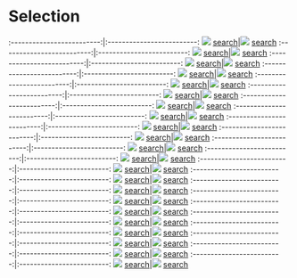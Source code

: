 # Selection

:-------------------------:|:-------------------------:
![](content/2020/Archizoom.jpg) [search](https://images.google.com/searchbyimage?image_url=https://visualcommunicationdesign.github.io/content/2020/Archizoom.jpg)|![](content/2020/DP226465.jpg) [search](https://images.google.com/searchbyimage?image_url=https://visualcommunicationdesign.github.io/content/2020/DP226465.jpg)
:-------------------------:|:-------------------------:
![](content/2020/Disney.jpg) [search](https://images.google.com/searchbyimage?image_url=https://visualcommunicationdesign.github.io/content/2020/Disney.jpg)|![](content/2020/DP105303.jpg) [search](https://images.google.com/searchbyimage?image_url=https://visualcommunicationdesign.github.io/content/2020/DP105303.jpg)
:-------------------------:|:-------------------------:
![](content/2020/Leon_Harmon_and_Ken_Knowlton.jpg) [search](https://images.google.com/searchbyimage?image_url=https://visualcommunicationdesign.github.io/content/2020/Leon_Harmon_and_Ken_Knowlton.jpg)|![](content/2020/Mike_Pelletier.jpg) [search](https://images.google.com/searchbyimage?image_url=https://visualcommunicationdesign.github.io/content/2020/Mike_Pelletier.jpg)
:-------------------------:|:-------------------------:
![](content/2020/Bodys_Isek_Kingelez.jpg) [search](https://images.google.com/searchbyimage?image_url=https://visualcommunicationdesign.github.io/content/2020/Bodys_Isek_Kingelez.jpg)|![](content/2020/Alan_Warbuton.jpg) [search](https://images.google.com/searchbyimage?image_url=https://visualcommunicationdesign.github.io/content/2020/Alan_Warbuton.jpg)
:-------------------------:|:-------------------------:
![](content/2020/press.jpg) [search](https://images.google.com/searchbyimage?image_url=https://visualcommunicationdesign.github.io/content/2020/press.jpg)|![](content/2020/Cheri_Samba.jpg) [search](https://images.google.com/searchbyimage?image_url=https://visualcommunicationdesign.github.io/content/2020/Cheri_Samba.jpg)
:-------------------------:|:-------------------------:
![](content/2020/DT5245.jpg) [search](https://images.google.com/searchbyimage?image_url=https://visualcommunicationdesign.github.io/content/2020/DT5245.jpg)|![](content/2020/Yayoi_Kusama.jpg) [search](https://images.google.com/searchbyimage?image_url=https://visualcommunicationdesign.github.io/content/2020/Yayoi_Kusama.jpg)
:-------------------------:|:-------------------------:
![](content/2020/Dan_Leigh_and_others.jpg) [search](https://images.google.com/searchbyimage?image_url=https://visualcommunicationdesign.github.io/content/2020/Dan_Leigh_and_others.jpg)|![](content/2020/exhibition-hockney-van-gogh-museum.jpg) [search](https://images.google.com/searchbyimage?image_url=https://visualcommunicationdesign.github.io/content/2020/exhibition-hockney-van-gogh-museum.jpg)
:-------------------------:|:-------------------------:
![](content/2020/David_Hockney.png) [search](https://images.google.com/searchbyimage?image_url=https://visualcommunicationdesign.github.io/content/2020/David_Hockney.png)|![](content/2020/RP-F-K89529.jpg) [search](https://images.google.com/searchbyimage?image_url=https://visualcommunicationdesign.github.io/content/2020/RP-F-K89529.jpg)
:-------------------------:|:-------------------------:
![](content/2020/Wes_Anderson.jpg) [search](https://images.google.com/searchbyimage?image_url=https://visualcommunicationdesign.github.io/content/2020/Wes_Anderson.jpg)|![](content/2020/Sebastien_Errazuriz_and_Cross_Lab_Studio.jpg) [search](https://images.google.com/searchbyimage?image_url=https://visualcommunicationdesign.github.io/content/2020/Sebastien_Errazuriz_and_Cross_Lab_Studio.jpg)
:-------------------------:|:-------------------------:
![](content/2020/Jenny_Saville.jpeg) [search](https://images.google.com/searchbyimage?image_url=https://visualcommunicationdesign.github.io/content/2020/Jenny_Saville.jpeg)|![](content/2020/Edward_E_Zajac.jpg) [search](https://images.google.com/searchbyimage?image_url=https://visualcommunicationdesign.github.io/content/2020/Edward_E_Zajac.jpg)
:-------------------------:|:-------------------------:
![](content/2020/7167.jpg) [search](https://images.google.com/searchbyimage?image_url=https://visualcommunicationdesign.github.io/content/2020/7167.jpg)|![](content/2020/louvre-el-greco-domenikos-theotokopoulos.jpg) [search](https://images.google.com/searchbyimage?image_url=https://visualcommunicationdesign.github.io/content/2020/louvre-el-greco-domenikos-theotokopoulos.jpg)
:-------------------------:|:-------------------------:
![](content/2020/Mario_Klingemann.jpg) [search](https://images.google.com/searchbyimage?image_url=https://visualcommunicationdesign.github.io/content/2020/Mario_Klingemann.jpg)|![](content/2020/Jean_Michel_Basquiat_and_Andy_Warhol.jpg) [search](https://images.google.com/searchbyimage?image_url=https://visualcommunicationdesign.github.io/content/2020/Jean_Michel_Basquiat_and_Andy_Warhol.jpg)
:-------------------------:|:-------------------------:
![](content/2020/DP234017.jpg) [search](https://images.google.com/searchbyimage?image_url=https://visualcommunicationdesign.github.io/content/2020/DP234017.jpg)|![](content/2020/Nathaniel_Mary_Quinn.png) [search](https://images.google.com/searchbyimage?image_url=https://visualcommunicationdesign.github.io/content/2020/Nathaniel_Mary_Quinn.png)
:-------------------------:|:-------------------------:
![](content/2020/Redditors.jpg) [search](https://images.google.com/searchbyimage?image_url=https://visualcommunicationdesign.github.io/content/2020/Redditors.jpg)|![](content/2020/Alex_Tew.jpg) [search](https://images.google.com/searchbyimage?image_url=https://visualcommunicationdesign.github.io/content/2020/Alex_Tew.jpg)
:-------------------------:|:-------------------------:
![](content/2020/Ed_Stasny_and_Jon_Van_Oast.jpg) [search](https://images.google.com/searchbyimage?image_url=https://visualcommunicationdesign.github.io/content/2020/Ed_Stasny_and_Jon_Van_Oast.jpg)|![](content/2020/Anna_Ridler.jpg) [search](https://images.google.com/searchbyimage?image_url=https://visualcommunicationdesign.github.io/content/2020/Anna_Ridler.jpg)
:-------------------------:|:-------------------------:
![](content/2020/Elsa_von_Freytag-Loringhoven.jpg) [search](https://images.google.com/searchbyimage?image_url=https://visualcommunicationdesign.github.io/content/2020/Elsa_von_Freytag-Loringhoven.jpg)|![](content/2020/Tim_Jennison.jpg) [search](https://images.google.com/searchbyimage?image_url=https://visualcommunicationdesign.github.io/content/2020/Tim_Jennison.jpg)
:-------------------------:|:-------------------------:
![](content/2020/SK-A-354.jpg) [search](https://images.google.com/searchbyimage?image_url=https://visualcommunicationdesign.github.io/content/2020/SK-A-354.jpg)|![](content/2020/Peter_Dreher.jpg) [search](https://images.google.com/searchbyimage?image_url=https://visualcommunicationdesign.github.io/content/2020/Peter_Dreher.jpg)
:-------------------------:|:-------------------------:
![](content/2020/Prince_Jacon_Osinachi.jpg) [search](https://images.google.com/searchbyimage?image_url=https://visualcommunicationdesign.github.io/content/2020/Prince_Jacon_Osinachi.jpg)|![](content/2020/Pei-Shen_Qian.jpg) [search](https://images.google.com/searchbyimage?image_url=https://visualcommunicationdesign.github.io/content/2020/Pei-Shen_Qian.jpg)
:-------------------------:|:-------------------------:
![](content/2020/DP159378.jpg) [search](https://images.google.com/searchbyimage?image_url=https://visualcommunicationdesign.github.io/content/2020/DP159378.jpg)|![](content/2020/DP120808.jpg) [search](https://images.google.com/searchbyimage?image_url=https://visualcommunicationdesign.github.io/content/2020/DP120808.jpg)
:-------------------------:|:-------------------------:
![](content/2020/DP120801.jpg) [search](https://images.google.com/searchbyimage?image_url=https://visualcommunicationdesign.github.io/content/2020/DP120801.jpg)|![](content/2020/Guatano_Pesce.jpg) [search](https://images.google.com/searchbyimage?image_url=https://visualcommunicationdesign.github.io/content/2020/Guatano_Pesce.jpg)
:-------------------------:|:-------------------------:
![](content/2020/Jeff_Koons.jpg) [search](https://images.google.com/searchbyimage?image_url=https://visualcommunicationdesign.github.io/content/2020/Jeff_Koons.jpg)|![](content/2020/Freres_Limbourg.jpg) [search](https://images.google.com/searchbyimage?image_url=https://visualcommunicationdesign.github.io/content/2020/Freres_Limbourg.jpg)
:-------------------------:|:-------------------------:
![](content/2020/Cory_Arcangel.jpeg) [search](https://images.google.com/searchbyimage?image_url=https://visualcommunicationdesign.github.io/content/2020/Cory_Arcangel.jpeg)|![](content/2020/Jasper_Johns.jpg) [search](https://images.google.com/searchbyimage?image_url=https://visualcommunicationdesign.github.io/content/2020/Jasper_Johns.jpg)
